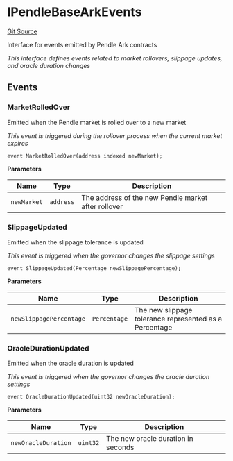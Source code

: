 # IPendleBaseArkEvents
[Git Source](https://github.com/OasisDEX/summer-earn-protocol/blob/02b633fc64591288020c32f3fcb6421ab62209d5/src/events/arks/IPendleBaseArkEvents.sol)

Interface for events emitted by Pendle Ark contracts

*This interface defines events related to market rollovers, slippage updates, and oracle duration changes*


## Events
### MarketRolledOver
Emitted when the Pendle market is rolled over to a new market

*This event is triggered during the rollover process when the current market expires*


```solidity
event MarketRolledOver(address indexed newMarket);
```

**Parameters**

|Name|Type|Description|
|----|----|-----------|
|`newMarket`|`address`|The address of the new Pendle market after rollover|

### SlippageUpdated
Emitted when the slippage tolerance is updated

*This event is triggered when the governor changes the slippage settings*


```solidity
event SlippageUpdated(Percentage newSlippagePercentage);
```

**Parameters**

|Name|Type|Description|
|----|----|-----------|
|`newSlippagePercentage`|`Percentage`|The new slippage tolerance represented as a Percentage|

### OracleDurationUpdated
Emitted when the oracle duration is updated

*This event is triggered when the governor changes the oracle duration settings*


```solidity
event OracleDurationUpdated(uint32 newOracleDuration);
```

**Parameters**

|Name|Type|Description|
|----|----|-----------|
|`newOracleDuration`|`uint32`|The new oracle duration in seconds|

